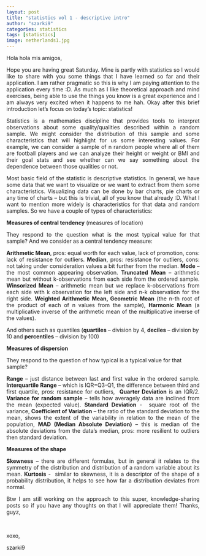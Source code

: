 ```yaml
---
layout: post
title: "statistics vol 1 - descriptive intro"
author: "szarki9"
categories: statistics
tags: [statistics]
image: netherlands1.jpg
---
```

<p>Hola hola mis amigos,</p><p align="justify">Hope you are having great Saturday. Mine
is partly with statistics so I would like to share with you some things that I
have learned so far and their application. I am rather pragmatic so this is why
I am paying attention to the application every time :D. As much as I like
theoretical approach and mind exercises, being able to use the things you know
is a great experience and I am always very excited when it happens to me hah.
Okay after this brief introduction let’s focus on today’s topic: statistics!</p><p align="justify">Statistics is a mathematics discipline
that provides tools to interpret observations about some quality/qualities
described within a random sample. We might consider the distribution of this
sample and some characteristics that will highlight for us some interesting
values. For example, we can consider a sample of n random people where all of
them are football players and we can analyze their height or weight or BMI and
their goal stats and see whether can we say something about the dependence
between those qualities or not.</p><p align="justify">Most basic field of the statistic is
descriptive statistics. In general, we have some data that we want to visualize
or we want to extract from them some characteristics. Visualizing data can be
done by bar charts, pie charts or any time of charts – but this is trivial, all
of you know that already :D. What I want to mention more widely is characteristics
for that data and random samples. So we have a couple of types of
characteristics:</p><p><b align="justify">Measures of central tendency</b> (measures of location) </p><p align="justify">They respond to the question what is the
most typical value for that sample? And we consider as a central tendency
measure:</p><p align="justify"><b>Arithmetic Mean</b>, pros: equal worth for each
value, lack of promotion, cons: lack of resistance for outliers. <b>Median</b>, pros: resistance for outliers,
cons: not taking under consideration values a bit further from the median. <b>Mode</b> – the most common appearing
observation. <b>Truncated</b> <b>Mean</b> – arithmetic mean but without k-observations
from each side from the ordered sample. <b>Winsorized
Mean</b> – arithmetic mean but we replace k-observations from each side with k
observation for the left side and n-k observation for the right side. <b>Weighted Arithmetic Mean, Geometric Mean</b>
(the n-th root of the product of each of n values from the sample), <b>Harmonic Mean</b> (a multiplicative inverse
of the arithmetic mean of the multiplicative inverse of the values). </p><p>And others such as quantiles (<b>quartiles</b> – division by 4, <b>deciles</b> – division by 10 and <b>percentiles</b> – division by 100)</p><p><b>Measures of dispersion</b></p><p>They respond to the question of how typical
is a typical value for that sample?</p><p align="justify"><b>Range</b> – just distance between last
and first value in the ordered sample. <b>Interquartile</b>
<b>Range</b> – which is IQR=Q3-Q1, the difference
between third and first quartile, pros: resistance for outliers,  <b>Quarter
Deviation</b> is an IQR/2. <b>Variance for
random sample</b> – tells how averagely data are inclined from the mean (expected value).
<b>Standard Deviation</b> -  square root of the variance, <b>Coefficient of Variation</b> – the ratio of the standard deviation to the mean,
shows the extent of the variability in relation to the mean of the population, <b>MAD (Median Absolute Deviation)</b> – this is
median of the absolute deviations from the data’s median, pros: more resilient to
outliers then standard deviation.</p><p align="justify"><b>Measures of the shape </b></p><p align="justify"><b>Skewness</b> – there are different
formulas, but in general it relates to the symmetry of the distribution and
distribution of a random variable about its mean. <b>Kurtosis</b> -  similar to
skewness, it is a descriptor of the shape of a probability distribution, it helps
to see how far a distribution deviates from normal.</p><p align="justify">Btw I am still working on the approach to
this super, knowledge-sharing posts so if you have any thoughts on that I will
appreciate them! Thanks, guyz,</p><p><br></p><p>xoxo,</p><p>szarki9</p>